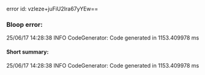 error id: vzIeze+juFiU2Ira67yYEw==
### Bloop error:

25/06/17 14:28:38 INFO CodeGenerator: Code generated in 1153.409978 ms
#### Short summary: 

25/06/17 14:28:38 INFO CodeGenerator: Code generated in 1153.409978 ms